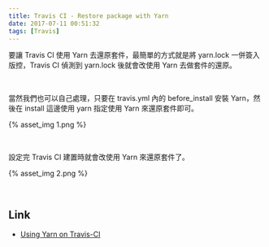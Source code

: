 ```yaml
---
title: Travis CI - Restore package with Yarn
date: 2017-07-11 00:51:32
tags: [Travis]
---
```


要讓 Travis CI 使用 Yarn 去還原套件，最簡單的方式就是將 yarn.lock 一併簽入版控，Travis CI 偵測到 yarn.lock 後就會改使用 Yarn 去做套件的還原。  

<!-- More -->

<br/>


當然我們也可以自己處理，只要在 travis.yml 內的 before_install 安裝 Yarn，然後在 install 這邊使用 yarn 指定使用 Yarn 來還原套件即可。  

{% asset_img 1.png %}

<br/>


設定完 Travis CI 建置時就會改使用 Yarn 來還原套件了。  

{% asset_img 2.png %}

<br/>


Link
----
* [Using Yarn on Travis-CI](https://gist.github.com/ericelliott/070750b292583ac8849d0de93f68f7ce)

